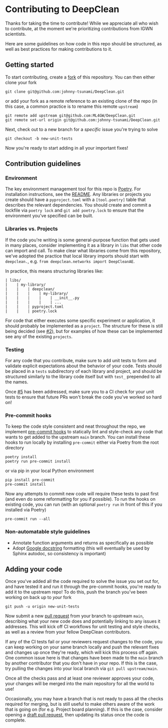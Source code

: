 # Contributing to DeepClean

Thanks for taking the time to contribute! While we appreciate all who wish to contribute, at the moment we're prioritizing contributions from IGWN scientists.

Here are some guidelines on how code in this repo should be structured, as well as best practices for making contributions to it.

## Getting started
To start contributing, create a [fork](https://docs.github.com/en/get-started/quickstart/fork-a-repo) of this repository. You can then either clone your fork

```console
git clone git@github.com:johnny-tsunami/DeepClean.git
```

or add your fork as a remote reference to an existing clone of the repo (in this case, a common practice is to rename this remote `upstream`)

```console
git remote add upstream git@github.com:ML4GW/DeepClean.git
git remote set-url origin git@github.com:johnny-tsunami/DeepClean.git
```

Next, check out to a new branch for a _specific_ issue you're trying to solve
```console
git checkout -b new-unit-tests
```

Now you're ready to start adding in all your important fixes!

## Contribution guidelines
### Environment
The key environment management tool for this repo is [Poetry](https://python-poetry.org/). For installation instructions, see the [README](./README.md). Any libraries or projects you create should have a `pyproject.toml` with a `[tool.poetry]` table that describes the relevant dependencies. You should create and commit a lockfile via `poetry lock` and `git add poetry.lock` to ensure that the environment you've specified can be built.

### Libraries vs. Projects
If the code you're writing is some general-purpose function that gets used in many places, consider implementing it as a library in `libs` that other code can import and call. To make clear what libraries come from this repository, we've adopted the practice that local library imports should start with `deepclean.`, e.g. `from deepclean.networks import DeepCleanAE`.

In practice, this means structuring libraries like:
```
| libs/
|    | my-library/
|    |    | deepclean/
|    |    |    | my-library/
|    |    |    |    | __init__.py
|    |    |    |    | ...
|    |    | pyproject.toml
|    |    | poetry.lock
```

For code that either executes some specific experiment or application, it should probably be implemented as a `project`. The structure for these is still being decided (see [#2](/../../issues/2)), but for examples of how these can be implemented see any of the existing `projects`.

### Testing
For any code that you contribute, make sure to add unit tests to form and validate explicit expectations about the behavior of your code. Tests should be placed in a `tests` subdirectory of each library and project, and should be structured similarly to the library code itself but with `test_` prepended to all the names.

Once [#5](/../../issues/5) has been addressed, make sure you to a CI check for your unit tests to ensure that future PRs won't break the code you've worked so hard on!

### Pre-commit hooks
To keep the code style consistent and neat throughout the repo, we implement [pre-commit hooks](https://pre-commit.com/) to statically lint and style-check any code that wants to get added to the upstream `main` branch. You can install these hooks to run locally by installing `pre-commit` either via Poetry from the root directory
```console
poetry install
poetry run pre-commit install
```

or via pip in your local Python environment
```console
pip install pre-commit
pre-commit install
```

Now any attempts to commit new code will require these tests to past first (and even do some reformatting for you if possible). To run the hooks on existing code, you can run (with an optional `poetry run` in front of this if you installed via Poetry)
```console
pre-commit run --all
```

### Non-automatable style guidelines
- Annotate function arguments and returns as specifically as possible
- Adopt [Google docstring](https://google.github.io/styleguide/pyguide.html#38-comments-and-docstrings) formatting (this will eventually be used by Sphinx autodoc, so consistency is important)

## Adding your code
Once you've added all the code required to solve the issue you set out for, and have tested it and run it through the pre-commit hooks, you're ready to add it to the upstream repo! To do this, push the branch you've been working on back up to _your_ fork

```console
git push -u origin new-unit-tests
```

Now submit a new [pull request](https://docs.github.com/en/pull-requests/collaborating-with-pull-requests/proposing-changes-to-your-work-with-pull-requests/about-pull-requests) from your branch to upstream `main`, describing what your new code does and potentially linking to any issues it addresses. This will kick off CI workflows for unit testing and style checks, as well as a review from your fellow DeepClean contributors.

If any of the CI tests fail or your reviewers request changes to the code, you can keep working on your same branch locally and push the relevant fixes and changes up once they're ready, which will kick this process off again. One common issue here is that changes have been made to the `main` branch by another contributor that you don't have in your repo. If this is the case, try pulling the changes into your local branch via `git pull upstream/main`.

Once all the checks pass and at least one reviewer approves your code, your changes will be merged into the main repository for all the world to use!

Occasionally, you may have a branch that is not ready to pass all the checks required for merging, but is still useful to make others aware of the work that is going on (for e.g. Project board planning). If this is the case, consider opening a [draft pull request](https://github.blog/2019-02-14-introducing-draft-pull-requests/), then updating its status once the code is complete.
